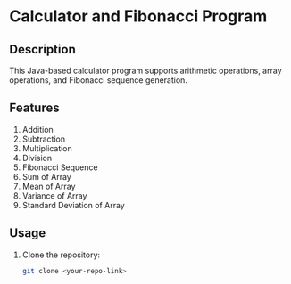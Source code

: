 # Calculator and Fibonacci Program

## **Description**
This Java-based calculator program supports arithmetic operations, array operations, and Fibonacci sequence generation.

## **Features**
1. Addition  
2. Subtraction  
3. Multiplication  
4. Division  
5. Fibonacci Sequence  
6. Sum of Array  
7. Mean of Array  
8. Variance of Array  
9. Standard Deviation of Array  

## **Usage**
1. Clone the repository:  
   ```bash
   git clone <your-repo-link>
